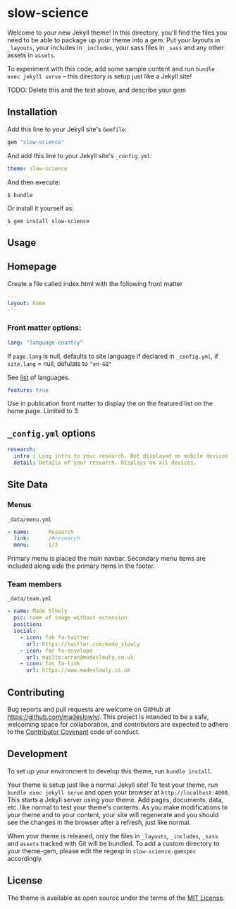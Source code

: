 # slow-science

Welcome to your new Jekyll theme! In this directory, you'll find the files you need to be able to package up your theme into a gem. Put your layouts in `_layouts`, your includes in `_includes`, your sass files in `_sass` and any other assets in `assets`.

To experiment with this code, add some sample content and run `bundle exec jekyll serve` – this directory is setup just like a Jekyll site!

TODO: Delete this and the text above, and describe your gem


## Installation

Add this line to your Jekyll site's `Gemfile`:

```ruby
gem "slow-science"
```

And add this line to your Jekyll site's `_config.yml`:

```yaml
theme: slow-science
```

And then execute:

    $ bundle

Or install it yourself as:

    $ gem install slow-science

## Usage

## Homepage

Create a file called index.html with the following front matter

```yaml
---
layout: home
---
```

### Front matter options:

```yaml
lang: "language-country"
```
If `page.lang` is null, defaults to site language if declared in `_config.yml`, if `site.lang` = null, defulats to `"en-GB"`

See [list](https://www.w3schools.com/tags/ref_language_codes.asp) of languages.

```yaml
feature: true
```
Use in publication front matter to display the on the featured list on the home page. Limited to 3.

## `_config.yml` options


```yaml
research:
  intro : Long intro to your research. Not displayed on mobile devices.
  detail: Details of your research. Displays on all devices.
```


## Site Data

### Menus

`_data/menu.yml`

```yaml
- name:      Research
  link:      /#research
  menu:      1/2
```

Primary menu is placed the main navbar. Secondary menu items are included along side the primary items in the footer.

### Team members

`_data/team.yml`

```yaml
- name: Made Slowly
  pic: name of image without extension
  position:
  social:
    - icon: fab fa-twitter
      url: https://twitter.com/made_slowly
    - icon: far fa-envelope
      url: mailto:arran@madeslowly.co.uk
    - icon: fas fa-link
      url: https://www.madeslowly.co.uk
```

## Contributing

Bug reports and pull requests are welcome on GitHub at https://github.com/madeslowly/. This project is intended to be a safe, welcoming space for collaboration, and contributors are expected to adhere to the [Contributor Covenant](http://contributor-covenant.org) code of conduct.

## Development

To set up your environment to develop this theme, run `bundle install`.

Your theme is setup just like a normal Jekyll site! To test your theme, run `bundle exec jekyll serve` and open your browser at `http://localhost:4000`. This starts a Jekyll server using your theme. Add pages, documents, data, etc. like normal to test your theme's contents. As you make modifications to your theme and to your content, your site will regenerate and you should see the changes in the browser after a refresh, just like normal.

When your theme is released, only the files in `_layouts`, `_includes`, `_sass` and `assets` tracked with Git will be bundled.
To add a custom directory to your theme-gem, please edit the regexp in `slow-science.gemspec` accordingly.

## License

The theme is available as open source under the terms of the [MIT License](https://opensource.org/licenses/MIT).

